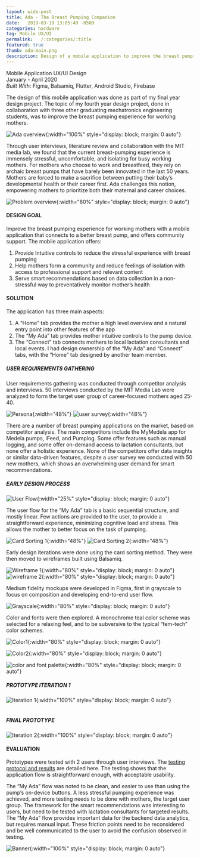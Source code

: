 ```yaml
---
layout: wide-post
title: Ada - The Breast Pumping Companion
date:   2019-03-19 13:05:49 -0500
categories: hardware
tag: Mobile UX/UI
permalink:   /:categories/:title
featured: true
thumb: ada-main.png
description: Design of a mobile application to improve the breast pumping experience for working mothers through intuitive controls and access to community support
---
```


<!-- <center> <h1> Ada - The Breast Pumping Companion </h1></center> -->
<div class="wide-details">
	Mobile Application UX/UI Design
	<br>
	January - April 2020
	<br>
	<i>Built With</i>: Figma, Balsamiq, Flutter, Android Studio, Firebase
	<br>
</div>

The design of this mobile application was done as part of my final year design project. The topic of my fourth year design project, done in collaboration with three other graduating mechatronics engineering students, was to improve the breast pumping experience for working mothers. 

![Ada overview]({{site.url}}/images/work/ada/ada_overview.png){:width="100%" style="display: block; margin: 0 auto"}

Through user interviews, literature review and collaboration with the MIT media lab, we found that the current breast-pumping experience is immensely stressful, uncomfortable, and isolating for busy working mothers. For mothers who choose to work and breastfeed, they rely on archaic breast pumps that have barely been innovated in the last 50 years. Mothers are forced to make a sacrifice between putting their baby’s developmental health or their career first. Ada challenges this notion, empowering mothers to prioritize both their maternal and career choices.

![Problem overview]({{site.url}}/images/work/ada/problem_overview.jpg){:width="80%" style="display: block; margin: 0 auto"}

<!--problem slide-->

#### DESIGN GOAL
Improve the breast pumping experience for working mothers with a mobile application that connects to a better breast pump, and offers community support. The mobile application offers:
1. Provide Intuitive controls to reduce the stressful experience with breast pumping
2. Help mothers form a community and reduce feelings of isolation with access to professional support and relevant content
3. Serve smart recommendations based on data collection in a non-stressful way to preventatively monitor mother’s health

#### SOLUTION
The application has three main aspects: 
1. A “Home” tab provides the mother a high level overview and a natural entry point into other features of the app
2. The “My Ada” tab provides mother intuitive controls to the pump device. 
3. The “Connect” tab connects mothers to local lactation consultants and local events. 
I had design ownership of the “My Ada” and “Connect” tabs, with the “Home” tab designed by another team member.

##### USER REQUIREMENTS GATHERING
User requirements gathering was conducted through competitor analysis and interviews. 50 interviews conducted by the MIT Media Lab were analyzed to form the target user group of career-focused mothers aged 25-40.

![Persona]({{site.url}}/images/work/ada/persona.jpg){:width="48%"}  ![user survey]({{site.url}}/images/work/ada/user_survey.png){:width="48%"}

There are a number of breast pumping applications on the market, based on competitor analysis. The main competitors include the MyMedela app for Medela pumps, iFeed, and Pumplog. Some offer features such as manual logging, and some offer on-demand access to lactation consultants, but none offer a holistic experience. None of the competitors offer data insights or similar data-driven features, despite a user survey we conducted with 50 new mothers, which shows an overwhelming user demand for smart recommendations.

##### EARLY DESIGN PROCESS

![User Flow]({{site.url}}/images/work/ada/user_flow.png){:width="25%" style="display: block; margin: 0 auto"}

The user flow for the “My Ada” tab is a basic sequential structure, and mostly linear. Few actions are provided to the user, to provide a straightforward experience, minimizing cognitive load and stress. This allows the mother to better focus on the task of pumping.

![Card Sorting 1]({{site.url}}/images/work/ada/cardsorting1.png){:width="48%"}  ![Card Sorting 2]({{site.url}}/images/work/ada/cardsorting2.png){:width="48%"}

Early design iterations were done using the card sorting method. They were then moved to wireframes built using Balsamiq.

![Wireframe 1]({{site.url}}/images/work/ada/wireframe1.png){:width="80%" style="display: block; margin: 0 auto"}  ![wireframe 2]({{site.url}}/images/work/ada/wireframe2.png){:width="80%" style="display: block; margin: 0 auto"}

Medium fidelity mockups were developed in Figma, first in grayscale to focus on composition and developing end-to-end user flow.

![Grayscale]({{site.url}}/images/work/ada/greyscale.png){:width="80%" style="display: block; margin: 0 auto"}

Color and fonts were then explored. A monochrome teal color scheme was selected for a relaxing feel, and to be subversive to the typical “fem-tech” color schemes.

![Color1]({{site.url}}/images/work/ada/color1.png){:width="80%" style="display: block; margin: 0 auto"}

![Color2]({{site.url}}/images/work/ada/color2.png){:width="80%" style="display: block; margin: 0 auto"}

![color and font palette]({{site.url}}/images/work/ada/color_font.png){:width="80%" style="display: block; margin: 0 auto"}

##### PROTOTYPE ITERATION 1

![Iteration 1]({{site.url}}/images/work/ada/iteration1.png){:width="100%" style="display: block; margin: 0 auto"}
<br><br>

##### FINAL PROTOTYPE

![Iteration 2]({{site.url}}/images/work/ada/iteration2.png){:width="100%" style="display: block; margin: 0 auto"}

#### EVALUATION
Prototypes were tested with 2 users through user interviews. The <a href="{{site.url}}/images/work/ada/testing_protocol.pdf" target="_blank">testing protocol and results</a> are detailed here. The testing shows that the application flow is straightforward enough, with acceptable usability. 

The “My Ada” flow was noted to be clean, and easier to use than using the pump’s on-device buttons. A less stressful pumping experience was achieved, and more testing needs to be done with mothers, the target user group. The framework for the smart recommendations was interesting to users, but need to be tested with lactation consultants for targeted results. The “My Ada” flow provides important data for the backend data analytics, but requires manual input. These friction points need to be reconsidered and be well communicated to the user to avoid the confusion observed in testing. 

![Banner]({{site.url}}/images/work/ada/ada_banner.png){:width="100%" style="display: block; margin: 0 auto"}
